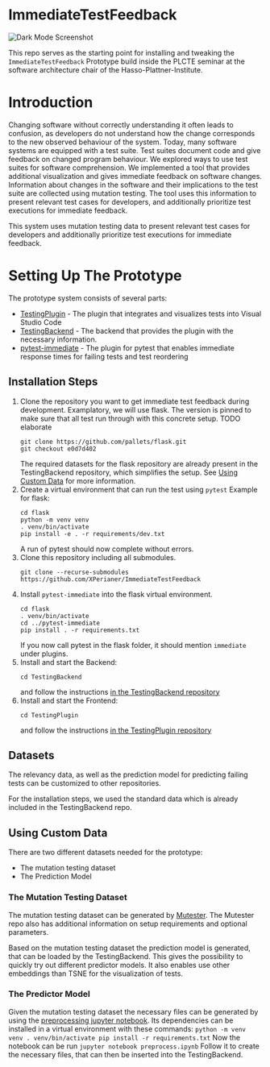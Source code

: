 # ImmediateTestFeedback

![Dark Mode Screenshot](https://user-images.githubusercontent.com/5360508/109427413-9a238e00-79f2-11eb-952e-d013427b19eb.png)


This repo serves as the starting point for installing and
tweaking the `ImmediateTestFeedback` Prototype build inside
the PLCTE seminar at the software architecture chair of the Hasso-Plattner-Institute.

# Introduction
Changing software without correctly understanding it often leads to confusion, as developers do not understand how the change corresponds to the new observed behaviour of the system.
Today, many software systems are equipped with a test suite.
Test suites document code and give feedback on changed program behaviour.
We explored ways to use test suites for software comprehension. We implemented a tool that provides additional visualization and gives immediate feedback on software changes.
Information about changes in the software and their implications to the test suite are collected using mutation testing. The tool uses this information to present relevant test cases for developers, and additionally prioritize test executions for immediate feedback.

This system uses mutation testing data to present relevant test cases for developers and additionally prioritize test executions for immediate feedback.

# Setting Up The Prototype
The prototype system consists of several parts:
* [TestingPlugin](https://github.com/XPerianer/TestingPlugin) - The plugin that integrates and visualizes tests into Visual Studio Code
* [TestingBackend](https://github.com/XPerianer/TestingBackend) - The backend that provides the plugin with the necessary information.
* [pytest-immediate](https://github.com/XPerianer/pytest-immediate/) - The plugin for pytest that enables immediate response times for failing tests and test reordering

## Installation Steps
1.  Clone the repository you want to get immediate test feedback during development.
    Examplatory, we will use flask. The version is pinned to make sure that all test run through with this concrete setup. TODO elaborate
    ```
    git clone https://github.com/pallets/flask.git
    git checkout e0d7d402
    ```
    The required datasets for the flask repository are already present in the TestingBackend repository, which simplifies the setup. See [Using Custom Data](https://github.com/XPerianer/ImmediateTestFeedback#Using-Custom-Data) for more information.
1.  Create a virtual environment that can run the test using `pytest`
    Example for flask:
    ```
    cd flask
    python -m venv venv
    . venv/bin/activate
    pip install -e . -r requirements/dev.txt 
    ```
    A run of pytest should now complete without errors.
1. Clone this repository including all submodules.
    ```
    git clone --recurse-submodules https://github.com/XPerianer/ImmediateTestFeedback
    ```
1.  Install `pytest-immediate` into the flask virtual environment.
    ```
    cd flask
    . venv/bin/activate
    cd ../pytest-immediate
    pip install . -r requirements.txt
    ```
    If you now call pytest in the flask folder, it should mention `immediate` under plugins.
1.  Install and start the Backend:
    ```
    cd TestingBackend
    ```
    and follow the instructions [in the TestingBackend repository](https://github.com/XPerianer/TestingBackend)
1.  Install and start the Frontend:
    ```
    cd TestingPlugin
    ```
    and follow the instructions [in the TestingPlugin repository](https://github.com/XPerianer/TestingPlugin)

## Datasets
The relevancy data, as well as the prediction model for predicting failing tests can be customized to other repositories.

For the installation steps, we used the standard data which is already included in the TestingBackend repo.

## Using Custom Data
There are two different datasets needed for the prototype:
*   The mutation testing dataset
*   The Prediction Model

### The Mutation Testing Dataset
The mutation testing dataset can be generated by [Mutester](https://github.com/XPerianer/Mutester). The Mutester repo also has additional information on setup requirements and optional parameters.

Based on the mutation testing dataset the prediction model is generated, that can be loaded by the TestingBackend.
This gives the possibility to quickly try out different predictor models.
It also enables use other embeddings than TSNE for the visualization of tests.


### The Predictor Model
Given the mutation testing dataset the necessary files can be generated by using the [preprocessing jupyter notebook](preprocessing.ipynb).
Its dependencies can be installed in a virtual environment with these commands:
    ```
    python -m venv venv
    . venv/bin/activate
    pip install -r requirements.txt
    ```
Now the notebook can be run
    ```
    jupyter notebook preprocess.ipynb
    ```
Follow it to create the necessary files, that can then be inserted into the TestingBackend.

